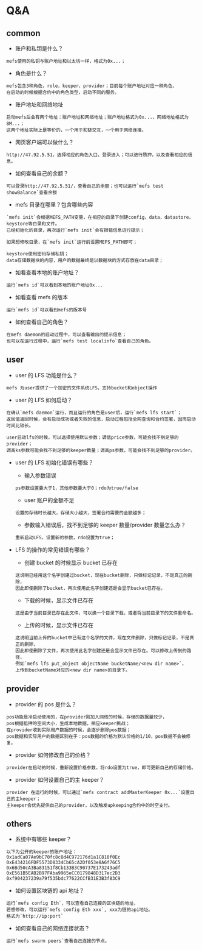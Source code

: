 # Q&A

## common

- 账户和私钥是什么？

```
mefs使用的私钥与账户地址和以太坊一样，格式为0x...；
```

- 角色是什么？

```
mefs包含3种角色，role，keeper，provider；目前每个账户地址对应一种角色，
在启动的时候根据合约中的角色类型，启动不同的服务。
```

- 账户地址和网络地址

```
启动mefs后会有两个地址：账户地址和网络地址；账户地址格式为0x...，网络地址格式为8M...；
这两个地址实际上是等价的，一个用于和链交互，一个用于网络连接。
```

- 网页客户端可以做什么？

```
http://47.92.5.51，选择相应的角色入口，登录进入；可以进行质押，以及查看相应的信息。
```

- 如何查看自己的余额？

```
可以登录http://47.92.5.51/，查看自己的余额；也可以运行`mefs test showBalance`查看余额
```

- mefs 目录在哪里？包含哪些内容

```
`mefs init`会根据MEFS_PATH变量，在相应的目录下创建config，data，datastore，keystore等目录和文件。
已经初始化的目录，再次运行`mefs init`会有报错信息进行提示；

如果想修改目录，在`mefs init`运行前设置MEFS_PATH即可；

keystore使用密码存储私钥；
data存储数据块的内容，用户的数据最终是以数据块的方式存放在data目录；
```

- 如看查看本地的账户地址？

```
运行`mefs id`可以看到本地的账户地址0x...
```

- 如看查看 mefs 的版本

```
运行`mefs id`可以看到mefs的版本号
```

- 如何查看自己的角色？

```
在mefs daemon的启动过程中，可以查看输出的提示信息；
也可以在运行过程中，运行`mefs test localinfo`查看自己的角色。
```

## user

- user 的 LFS 功能是什么？

```
mefs 为user提供了一个加密的文件系统LFS，支持bucket和object操作
```

- user 的 LFS 如何启动？

```
在确认`mefs daemon`运行，而且运行的角色是user后，运行`mefs lfs start`；
返回值返回时候，会有启动成功或者失败的信息，启动过程包括全网查询和合约签署，因而启动时间比较长。

user启动lfs的时候，可以选择使用默认参数；调低price参数，可能会找不到足够的provider；
调高ks参数可能会找不到足够的keeper数量；调高ps参数，可能会找不到足够的provider。
```

- user 的 LFS 初始化错误有哪些？

  - 输入参数错误

  ```
  ps参数设置要大于1，其他参数要大于0；rdo为true/false
  ```

  - user 账户的金额不足

  ```
  设置的存储时长越大，存储大小越大，签署合约需要的金额越多；
  ```

  - 参数输入错误后，找不到足够的 keeper 数量/provider 数量怎么办？

  ```
  重新启动LFS，设置新的参数，rdo设置为true；
  ```

- LFS 的操作的常见错误有哪些？

  - 创建 bucket 的时候显示 bucket 已存在

  ```
  这说明已经用这个名字创建过bucket，现在bucket删除，只做标记记录，不是真正的删除，
  因此即使删除了bucket，再次使用此名字创建还是会显示bucket已存在。
  ```

  - 下载的时候，显示文件已存在

  ```
  这是由于当前目录已存在此文件，可以换一个目录下载，或者将当前目录下的文件重命名。
  ```

  - 上传的时候，显示文件已存在

  ```
  这说明当前上传的bucket中已有这个名字的文件，现在文件删除，只做标记记录，不是真正的删除，
  因此即使删除了文件，再次使用此名字创建还是会显示文件已存在。可以修改上传到的路径，
  例如`mefs lfs put_object objectName bucketName/<new dir name>`，
  上传到bucketName对应的<new dir name>的目录下。
  ```

## provider

- provider 的 pos 是什么？

```
pos功能是冷启动使用的，在provider刚加入网络的时候，存储的数据量较少，
pos根据抵押的空间大小，生成本地数据，相应keeper挑战；
在provider收到实际用户数据的时候，会逐步删除pos数据；
pos数据和实际用户的数据区别在于：pos数据的价格为默认价格的1/10，pos数据不会被修复。
```

- provider 如何修改自己的价格？

```
provider在启动的时候，重新设置价格参数，将rdo设置为true，即可更新自己的存储价格。
```

- provider 如何设置自己的主 keeper？

```
provider 在运行的时候，可以通过`mefs contract addMasterKeeper 0x...`设置自己的主keeper；
主keeper会优先提供自己的provider，以及触发upkeeping合约中的时空支付。
```

## others

- 系统中有哪些 keeper？

```
以下为公开的keeper的账户地址：
0x1adCa07Ae9bC70fc8c8d4C972176d1a1C810f0Ec
0xE434216FDF5573D8334Cb65cA2Df053e8A6f76C5
0x6Bd50cA3Ba83151f8Cb133B3C90737E173243adf
0xE561B5EAB2B97FAba9965eCC0179848D317ec2D3
0xf904237239a79f535bdc77622CCfB31E3B3f83C9
```

- 如何设置区块链的 api 地址？

```
运行`mefs config Eth`，可以查看自己连接的区块链的地址，
若想修改，可以运行`mefs config Eth xxx`, xxx为链的api地址。
格式为`http://ip:port`
```

- 如何查看自己的网络连接状态？

```
运行`mefs swarm peers`查看自己连接的节点。
```
